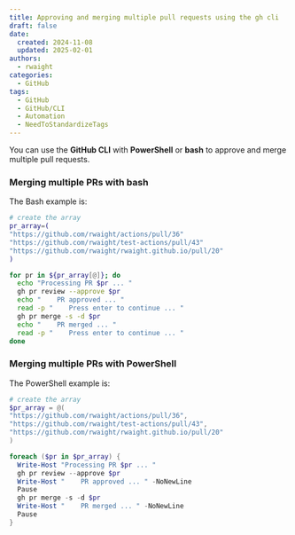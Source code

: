 ```yaml
---
title: Approving and merging multiple pull requests using the gh cli
draft: false 
date:
  created: 2024-11-08
  updated: 2025-02-01
authors:
  - rwaight
categories:
  - GitHub
tags:
  - GitHub
  - GitHub/CLI
  - Automation
  - NeedToStandardizeTags
---
```


<!--- ## Approving and merging multiple PRs --->

You can use the **GitHub CLI** with **PowerShell** or **bash** to approve and merge multiple pull requests.  

### Merging multiple PRs with bash

The Bash example is:
```bash
# create the array
pr_array=(
"https://github.com/rwaight/actions/pull/36"
"https://github.com/rwaight/test-actions/pull/43"
"https://github.com/rwaight/rwaight.github.io/pull/20"
)

for pr in ${pr_array[@]}; do
  echo "Processing PR $pr ... "
  gh pr review --approve $pr
  echo "    PR approved ... "
  read -p "    Press enter to continue ... "
  gh pr merge -s -d $pr
  echo "    PR merged ... "
  read -p "    Press enter to continue ... "
done
```

### Merging multiple PRs with PowerShell

The PowerShell example is:
```powershell
# create the array
$pr_array = @(
"https://github.com/rwaight/actions/pull/36",
"https://github.com/rwaight/test-actions/pull/43",
"https://github.com/rwaight/rwaight.github.io/pull/20"
)

foreach ($pr in $pr_array) {
  Write-Host "Processing PR $pr ... "
  gh pr review --approve $pr
  Write-Host "    PR approved ... " -NoNewLine
  Pause
  gh pr merge -s -d $pr
  Write-Host "    PR merged ... " -NoNewLine
  Pause
}
```

